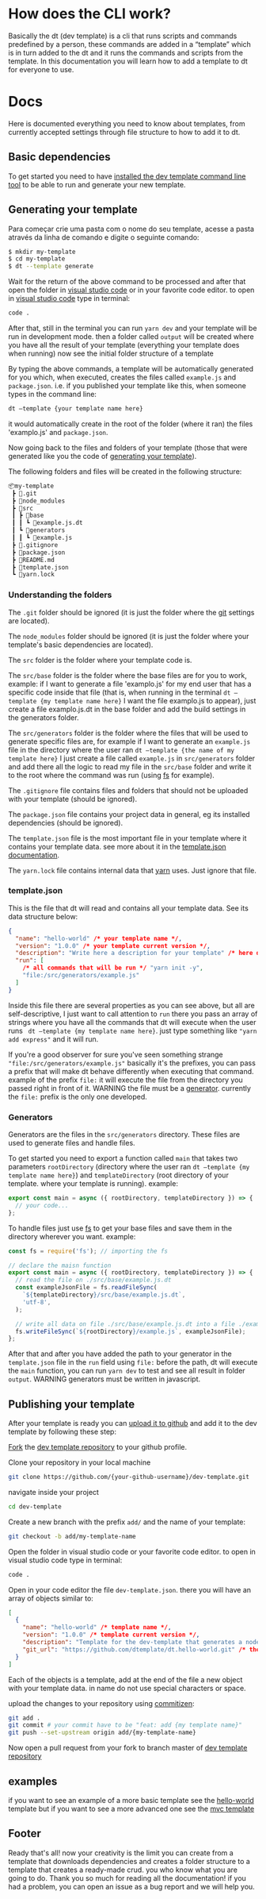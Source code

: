 # How does the CLI work?

Basically the dt (dev template) is a cli that runs scripts and commands predefined by a person, these commands are added in a “template” which is in turn added to the dt and it runs the commands and scripts from the template. In this documentation you will learn how to add a template to dt for everyone to use.

# Docs

Here is documented everything you need to know about templates, from currently accepted settings through file structure to how to add it to dt.

## Basic dependencies

To get started you need to have [installed the dev template command line tool](https://github.com/dtemplate/dev-template#installing-the-command-line-tool) to be able to run and generate your new template.

## Generating your template

Para começar crie uma pasta com o nome do seu template, acesse a pasta através da linha de comando e digite o seguinte comando:

```sh
$ mkdir my-template
$ cd my-template
$ dt --template generate
```

Wait for the return of the above command to be processed and after that open the folder in [visual studio code](https://code.visualstudio.com/) or in your favorite code editor. to open in [visual studio code](https://code.visualstudio.com/) type in terminal:

```sh
code .
```

After that, still in the terminal you can run `yarn dev` and your template will be run in development mode. then a folder called `output` will be created where you have all the result of your template (everything your template does when running) now see the initial folder structure of a template

By typing the above commands, a template will be automatically generated for you which, when executed, creates the files called `example.js` and `package.json`. i.e. if you published your template like this, when someone types in the command line:

```sh
dt –template {your template name here}
```

it would automatically create in the root of the folder (where it ran) the files 'examplo.js' and `package.json`.

Now going back to the files and folders of your template (those that were generated like you the code of [generating your template](#generating-your-template)).

The following folders and files will be created in the following structure:

```sh
📦my-template
 ┣ 📂.git
 ┣ 📂node_modules
 ┣ 📂src
 ┃ ┣ 📂base
 ┃ ┃ ┗ 📜example.js.dt
 ┃ ┗ 📂generators
 ┃ ┃ ┗ 📜example.js
 ┣ 📜.gitignore
 ┣ 📜package.json
 ┣ 📜README.md
 ┣ 📜template.json
 ┗ 📜yarn.lock
```

### Understanding the folders

The `.git` folder should be ignored (it is just the folder where the [git](https://git-scm.com) settings are located).

The `node_modules` folder should be ignored (it is just the folder where your template's basic dependencies are located).

The `src` folder is the folder where your template code is.

The `src/base` folder is the folder where the base files are for you to work, example: if I want to generate a file 'examplo.js' for my end user that has a specific code inside that file (that is, when running in the terminal `dt –template {my template name here}` I want the file examplo.js to appear), just create a file examplo.js.dt in the base folder and add the build settings in the generators folder.

The `src/generators` folder is the folder where the files that will be used to generate specific files are, for example if I want to generate an `example.js` file in the directory where the user ran `dt –template {the name of my template here}` I just create a file called `example.js` in `src/generators` folder and add there all the logic to read my file in the `src/base` folder and write it to the root where the command was run (using [fs](https://nodejs.org/api/fs.html) for example).

The `.gitignore` file contains files and folders that should not be uploaded with your template (should be ignored).

The `package.json` file contains your project data in general, eg its installed dependencies (should be ignored).

The `template.json` file is the most important file in your template where it contains your template data. see more about it in the [template.json documentation](#templatejson).

The `yarn.lock` file contains internal data that [yarn](https://yarnpkg.com) uses. Just ignore that file.

### template.json

This is the file that dt will read and contains all your template data. See its data structure below:

```json
{
  "name": "hello-world" /* your template name */,
  "version": "1.0.0" /* your template current version */,
  "description": "Write here a description for your template" /* here describe your template */,
  "run": [
    /* all commands that will be run */ "yarn init -y",
    "file:/src/generators/example.js"
  ]
}
```

Inside this file there are several properties as you can see above, but all are self-descriptive, I just want to call attention to `run` there you pass an array of strings where you have all the commands that dt will execute when the user runs ` dt –template {my template name here}`. just type something like `"yarn add express"` and it will run.

If you're a good observer for sure you've seen something strange `"file:/src/generators/example.js"` basically it's the prefixes, you can pass a prefix that will make dt behave differently when executing that command. example of the prefix `file:` it will execute the file from the directory you passed right in front of it. WARNING the file must be a [generator](#generators). currently the `file:` prefix is the only one developed.

### Generators

Generators are the files in the `src/generators` directory. These files are used to generate files and handle files.

To get started you need to export a function called `main` that takes two parameters `rootDirectory` (directory where the user ran `dt –template {my template name here}`) and `templateDirectory` (root directory of your template. where your template is running). example:

```js
export const main = async ({ rootDirectory, templateDirectory }) => {
  // your code...
};
```

To handle files just use [fs](https://nodejs.org/api/fs.html) to get your base files and save them in the directory wherever you want. example:

```js
const fs = require('fs'); // importing the fs

// declare the maisn function
export const main = async ({ rootDirectory, templateDirectory }) => {
  // read the file on ./src/base/example.js.dt
  const exampleJsonFile = fs.readFileSync(
    `${templateDirectory}/src/base/example.js.dt`,
    'utf-8',
  );

  // write all data on file ./src/base/example.js.dt into a file ./example.js was run the command dt –template {my template name here}
  fs.writeFileSync(`${rootDirectory}/example.js`, exampleJsonFile);
};
```

After that and after you have added the path to your generator in the `template.json` file in the `run` field using `file:` before the path, dt will execute the `main` function, you can run `yarn dev` to test and see all result in folder `output`. WARNING generators must be written in javascript.

## Publishing your template

After your template is ready you can [upload it to github](https://docs.github.com/pt/get-started/importing-your-projects-to-github/importing-source-code-to-github/adding-locally-hosted-code-to-github) and add it to the dev template by following these step:

[Fork](https://docs.github.com/pt/get-started/quickstart/fork-a-repo) the [dev template repository](https://github.com/dtemplate/dev-template) to your github profile.

Clone your repository in your local machine

```sh
git clone https://github.com/{your-github-username}/dev-template.git
```

navigate inside your project

```sh
cd dev-template
```

Create a new branch with the prefix `add/` and the name of your template:

```sh
git checkout -b add/my-template-name
```

Open the folder in visual studio code or your favorite code editor. to open in visual studio code type in terminal:

```sh
code .
```

Open in your code editor the file `dev-template.json`. there you will have an array of objects similar to:

```json
[
  {
    "name": "hello-world" /* template name */,
    "version": "1.0.0" /* template current version */,
    "description": "Template for the dev-template that generates a node api that returns \"hello world\"" /* template description */,
    "git_url": "https://github.com/dtemplate/dt.hello-world.git" /* the url that you use to clone your template repository using git */
  }
]
```

Each of the objects is a template, add at the end of the file a new object with your template data. in name do not use special characters or space.

upload the changes to your repository using [commitizen](https://github.com/commitizen/cz-cli):

```sh
git add .
git commit # your commit have to be "feat: add {my template name}"
git push --set-upstream origin add/{my-template-name}
```

Now open a pull request from your fork to branch master of [dev template repository](https://github.com/dtemplate/dev-template)

## examples

if you want to see an example of a more basic template see the [hello-world](https://github.com/dtemplate/dt.hello-world) template but if you want to see a more advanced one see the [mvc template](https://github.com/dtemplate/dt.mvc)

## Footer

Ready that's all! now your creativity is the limit you can create from a template that downloads dependencies and creates a folder structure to a template that creates a ready-made crud. you who know what you are going to do. Thank you so much for reading all the documentation! if you had a problem, you can open an issue as a bug report and we will help you.
